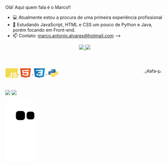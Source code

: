 Olá! Aqui quem fala é o Marco!!


- 💻 Atualmente estou a procura de uma primeira experiência profissional
- 🌱 Estudando JavaScript, HTML e CSS um pouco de Python e Java, porém focando em Front-end.
- 📫 Contato: marco.antonio.alvares@hotmail.com
-->


<div align="center">
  <a href="https://github.com/MarcoAntonioAlvares">
  <img height="180em" src="https://github-readme-stats.vercel.app/api?username=MarcoAntonioAlvares&show_icons=true&theme=dark&include_all_commits=true&count_private=true"/>
  <img height="180em" src="https://github-readme-stats.vercel.app/api/top-langs/?username=MarcoAntonioAlvares&layout=compact&langs_count=7&theme=dark"/>
</div>


#

<div style="display: inline_block"><br>
  <img align="center" alt="Rafa-Js" height="30" width="40" src="https://raw.githubusercontent.com/devicons/devicon/master/icons/javascript/javascript-plain.svg">
   <img align="center" alt="Rafa-HTML" height="30" width="40" src="https://raw.githubusercontent.com/devicons/devicon/master/icons/html5/html5-original.svg">
  <img align="center" alt="Rafa-CSS" height="30" width="40" src="https://raw.githubusercontent.com/devicons/devicon/master/icons/css3/css3-original.svg">
  <img align="center" alt="Rafa-Python" height="30" width="40" src="https://raw.githubusercontent.com/devicons/devicon/master/icons/python/python-original.svg">
  <img align="right" alt="Rafa-pic" height="150" style="border-radius:50px;" src="https://cdn.discordapp.com/attachments/961360509578412135/1049042907866349708/Design_sem_nome_1.gif">
  </div>
  
#

  <a href = "mailto:marco.antonio.alvares@hotmail.com"><img src="https://img.shields.io/badge/-Gmail-%23333?style=for-the-badge&logo=gmail&logoColor=white" target="_blank"></a>
  <a href="https://www.linkedin.com/in/marco-antonio-alvares-dos-santos-873029170/" target="_blank"><img src="https://img.shields.io/badge/-LinkedIn-%230077B5?style=for-the-badge&logo=linkedin&logoColor=white" target="_blank"></a> 
 
  ![Snake animation](https://github.com/rafaballerini/rafaballerini/blob/output/github-contribution-grid-snake.svg)
